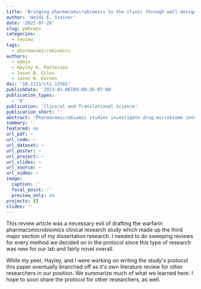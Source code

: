 ```yaml
---
title: 'Bringing pharmacomicrobiomics to the clinic through well-designed studies'
author: 'Heidi E. Steiner'
date: '2022-07-28'
slug: pmbxops
categories:
  - review
tags:
  - pharmacomicrobiomics
authors:
  - admin
  - Hayley K. Patterson
  - Jason B. Giles
  - Jason H. Karnes
doi: '10.1111/cts.13381'
publishDate: '2023-01-06T09:08:26-07:00'
publication_types:
  - '0'
publication: 'Clinical and Translational Science'
publication_short: ''
abstract: 'Pharmacomicrobiomic studies investigate drug-microbiome interactions, such as the effect of microbial variation on drug response and disposition. Studying and understanding the interactions between the gut microbiome and drugs is becoming increasingly relevant to clinical practice due to its potential for avoiding adverse drug reactions or predicting variability in drug response. The highly variable nature of the human microbiome presents significant challenges to assessing microbes’ influence. Studies aiming to explore drug-microbiome interactions should be well-designed to account for variation in the microbiome over time and collect data on confounders such as diet, disease, concomitant drugs, and other environmental factors. Here, we assemble a set of important considerations and recommendations for the methodological features required for performing a pharmacomicrobiomic study in humans with a focus on the gut microbiome. Consideration of these factors enable discovery, reproducibility, and more accurate characterization of the relationships between a given drug and the microbiome. Furthermore, appropriate interpretation and dissemination of results from well-designed studies will push the field closer to clinical relevance and implementation.'
summary: ''
featured: no
url_pdf: ~
url_code: ~
url_dataset: ~
url_poster: ~
url_project: ~
url_slides: ~
url_source: ~
url_video: ~
image:
  caption: ''
  focal_point: ''
  preview_only: no
projects: []
slides: ''
---
```



This review article was a necessary evil of drafting the warfarin pharmacomicrobiomics clinical research study which made up the third major section of my dissertation research. I needed to do sweeping reviews for every method we decided on in the protocol since this type of research was new for our lab and fairly novel overall. 

While my peer, Hayley, and I were working on writing the study's protocol this paper eventually branched off as it's own literature review for other researchers in our position. We summarize much of what we learned here. I hope to soon share the protocol for other researchers, as well. 

